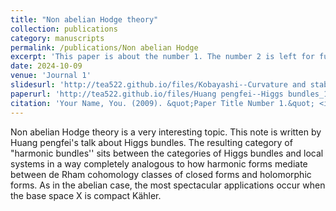 ```yaml
---
title: "Non abelian Hodge theory"
collection: publications
category: manuscripts
permalink: /publications/Non abelian Hodge
excerpt: 'This paper is about the number 1. The number 2 is left for future work.'
date: 2024-10-09
venue: 'Journal 1'
slidesurl: 'http://tea522.github.io/files/Kobayashi--Curvature and stablity of vector bundles.pdf'
paperurl: 'http://tea522.github.io/files/Huang pengfei--Higgs bundles_1-54.pdf'
citation: 'Your Name, You. (2009). &quot;Paper Title Number 1.&quot; <i>Journal 1</i>. 1(1).'
---
```


Non abelian Hodge theory is a very interesting topic. This note is written by Huang pengfei's talk about Higgs bundles. The resulting category of "harmonic bundles'' sits between the categories of Higgs bundles and local systems in a way completely analogous to how harmonic forms mediate between de Rham cohomology classes of closed forms and holomorphic forms. As in the abelian case, the most spectacular applications occur when the base space X is compact Kähler. 